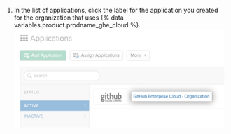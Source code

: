1. In the list of applications, click the label for the application you created for the organization that uses {% data variables.product.prodname_ghe_cloud %}. ![{% data variables.product.prodname_ghe_cloud %} application in Okta](/assets/images/help/saml/okta-ghec-application.png)
